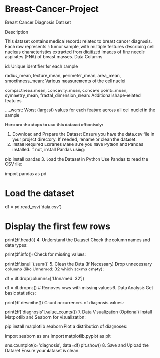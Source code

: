# Breast-Cancer-Project
Breast Cancer Diagnosis Dataset

Description

This dataset contains medical records related to breast cancer diagnosis. Each row represents a tumor sample, with multiple features describing cell nucleus characteristics extracted from digitized images of fine needle aspirates (FNA) of breast masses. 
Data Columns

id: Unique identifier for each sample

radius_mean, texture_mean, perimeter_mean, area_mean, smoothness_mean: Various measurements of the cell nuclei

compactness_mean, concavity_mean, concave points_mean, symmetry_mean, fractal_dimension_mean: Additional shape-related features

..._worst: Worst (largest) values for each feature across all cell nuclei in the sample

Here are the steps to use this dataset effectively:

1. Download and Prepare the Dataset
Ensure you have the data.csv file in your project directory.
If needed, rename or clean the dataset.
2. Install Required Libraries
Make sure you have Python and Pandas installed. If not, install Pandas using:


pip install pandas
3. Load the Dataset in Python
Use Pandas to read the CSV file:


import pandas as pd

# Load the dataset
df = pd.read_csv('data.csv')

# Display the first few rows
print(df.head())
4. Understand the Dataset
Check the column names and data types:


print(df.info())
Check for missing values:


print(df.isnull().sum())
5. Clean the Data (If Necessary)
Drop unnecessary columns (like Unnamed: 32 which seems empty):



df = df.drop(columns=['Unnamed: 32'])


df = df.dropna()  # Removes rows with missing values
6. Data Analysis
Get basic statistics:


print(df.describe())
Count occurrences of diagnosis values:


print(df['diagnosis'].value_counts())
7. Data Visualization (Optional)
Install Matplotlib and Seaborn for visualization:


pip install matplotlib seaborn
Plot a distribution of diagnoses:


import seaborn as sns
import matplotlib.pyplot as plt

sns.countplot(x='diagnosis', data=df)
plt.show()
8. Save and Upload the Dataset
Ensure your dataset is clean.
